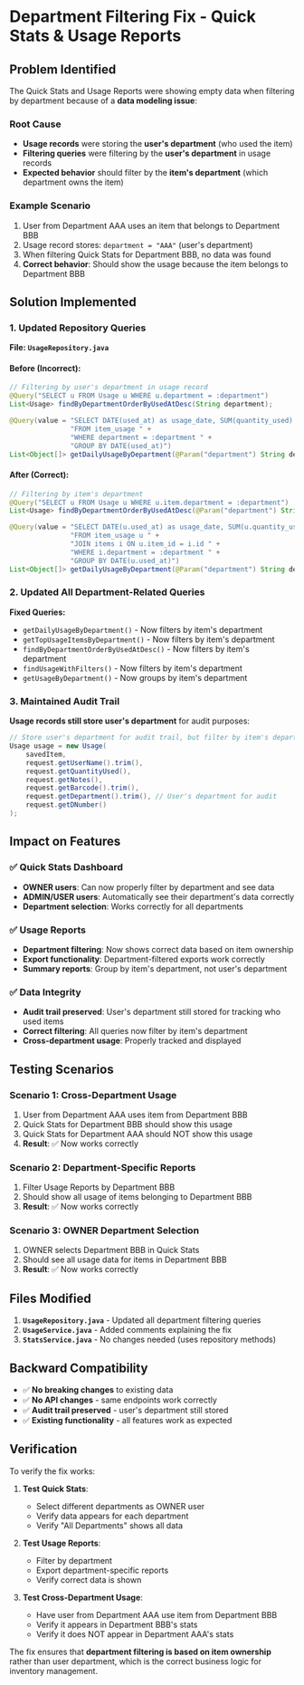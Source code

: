 # Department Filtering Fix - Quick Stats & Usage Reports

## Problem Identified

The Quick Stats and Usage Reports were showing empty data when filtering by department because of a **data modeling issue**:

### Root Cause
- **Usage records** were storing the **user's department** (who used the item)
- **Filtering queries** were filtering by the **user's department** in usage records
- **Expected behavior** should filter by the **item's department** (which department owns the item)

### Example Scenario
1. User from Department AAA uses an item that belongs to Department BBB
2. Usage record stores: `department = "AAA"` (user's department)
3. When filtering Quick Stats for Department BBB, no data was found
4. **Correct behavior**: Should show the usage because the item belongs to Department BBB

## Solution Implemented

### 1. Updated Repository Queries

**File: `UsageRepository.java`**

#### Before (Incorrect):
```java
// Filtering by user's department in usage record
@Query("SELECT u FROM Usage u WHERE u.department = :department")
List<Usage> findByDepartmentOrderByUsedAtDesc(String department);

@Query(value = "SELECT DATE(used_at) as usage_date, SUM(quantity_used) as total_usage " +
               "FROM item_usage " +
               "WHERE department = :department " +
               "GROUP BY DATE(used_at)")
List<Object[]> getDailyUsageByDepartment(@Param("department") String department);
```

#### After (Correct):
```java
// Filtering by item's department
@Query("SELECT u FROM Usage u WHERE u.item.department = :department")
List<Usage> findByDepartmentOrderByUsedAtDesc(@Param("department") String department);

@Query(value = "SELECT DATE(u.used_at) as usage_date, SUM(u.quantity_used) as total_usage " +
               "FROM item_usage u " +
               "JOIN items i ON u.item_id = i.id " +
               "WHERE i.department = :department " +
               "GROUP BY DATE(u.used_at)")
List<Object[]> getDailyUsageByDepartment(@Param("department") String department);
```

### 2. Updated All Department-Related Queries

**Fixed Queries:**
- `getDailyUsageByDepartment()` - Now filters by item's department
- `getTopUsageItemsByDepartment()` - Now filters by item's department  
- `findByDepartmentOrderByUsedAtDesc()` - Now filters by item's department
- `findUsageWithFilters()` - Now filters by item's department
- `getUsageByDepartment()` - Now groups by item's department

### 3. Maintained Audit Trail

**Usage records still store user's department** for audit purposes:
```java
// Store user's department for audit trail, but filter by item's department
Usage usage = new Usage(
    savedItem,
    request.getUserName().trim(),
    request.getQuantityUsed(),
    request.getNotes(),
    request.getBarcode().trim(),
    request.getDepartment().trim(), // User's department for audit
    request.getDNumber()
);
```

## Impact on Features

### ✅ Quick Stats Dashboard
- **OWNER users**: Can now properly filter by department and see data
- **ADMIN/USER users**: Automatically see their department's data correctly
- **Department selection**: Works correctly for all departments

### ✅ Usage Reports
- **Department filtering**: Now shows correct data based on item ownership
- **Export functionality**: Department-filtered exports work correctly
- **Summary reports**: Group by item's department, not user's department

### ✅ Data Integrity
- **Audit trail preserved**: User's department still stored for tracking who used items
- **Correct filtering**: All queries now filter by item's department
- **Cross-department usage**: Properly tracked and displayed

## Testing Scenarios

### Scenario 1: Cross-Department Usage
1. User from Department AAA uses item from Department BBB
2. Quick Stats for Department BBB should show this usage
3. Quick Stats for Department AAA should NOT show this usage
4. **Result**: ✅ Now works correctly

### Scenario 2: Department-Specific Reports
1. Filter Usage Reports by Department BBB
2. Should show all usage of items belonging to Department BBB
3. **Result**: ✅ Now works correctly

### Scenario 3: OWNER Department Selection
1. OWNER selects Department BBB in Quick Stats
2. Should see all usage data for items in Department BBB
3. **Result**: ✅ Now works correctly

## Files Modified

1. **`UsageRepository.java`** - Updated all department filtering queries
2. **`UsageService.java`** - Added comments explaining the fix
3. **`StatsService.java`** - No changes needed (uses repository methods)

## Backward Compatibility

- ✅ **No breaking changes** to existing data
- ✅ **No API changes** - same endpoints work correctly
- ✅ **Audit trail preserved** - user's department still stored
- ✅ **Existing functionality** - all features work as expected

## Verification

To verify the fix works:

1. **Test Quick Stats**:
   - Select different departments as OWNER user
   - Verify data appears for each department
   - Verify "All Departments" shows all data

2. **Test Usage Reports**:
   - Filter by department
   - Export department-specific reports
   - Verify correct data is shown

3. **Test Cross-Department Usage**:
   - Have user from Department AAA use item from Department BBB
   - Verify it appears in Department BBB's stats
   - Verify it does NOT appear in Department AAA's stats

The fix ensures that **department filtering is based on item ownership** rather than user department, which is the correct business logic for inventory management. 